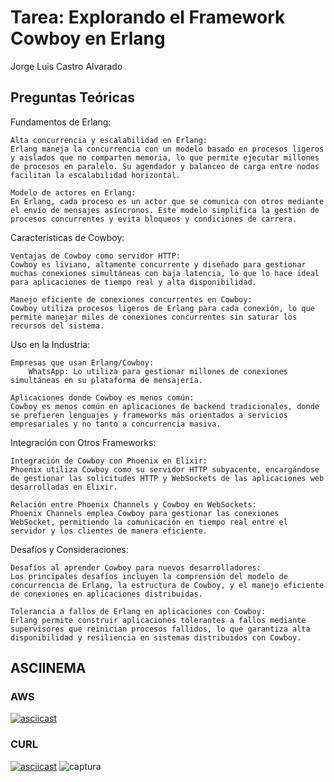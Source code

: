 # Tarea: Explorando el Framework Cowboy en Erlang
Jorge Luis Castro Alvarado
## **Preguntas Teóricas**
Fundamentos de Erlang:

    Alta concurrencia y escalabilidad en Erlang:
    Erlang maneja la concurrencia con un modelo basado en procesos ligeros y aislados que no comparten memoria, lo que permite ejecutar millones de procesos en paralelo. Su agendador y balanceo de carga entre nodos facilitan la escalabilidad horizontal.

    Modelo de actores en Erlang:
    En Erlang, cada proceso es un actor que se comunica con otros mediante el envío de mensajes asíncronos. Este modelo simplifica la gestión de procesos concurrentes y evita bloqueos y condiciones de carrera.

Características de Cowboy:

    Ventajas de Cowboy como servidor HTTP:
    Cowboy es liviano, altamente concurrente y diseñado para gestionar muchas conexiones simultáneas con baja latencia, lo que lo hace ideal para aplicaciones de tiempo real y alta disponibilidad.

    Manejo eficiente de conexiones concurrentes en Cowboy:
    Cowboy utiliza procesos ligeros de Erlang para cada conexión, lo que permite manejar miles de conexiones concurrentes sin saturar los recursos del sistema.

Uso en la Industria:

    Empresas que usan Erlang/Cowboy:
        WhatsApp: Lo utiliza para gestionar millones de conexiones simultáneas en su plataforma de mensajería.
   
    Aplicaciones donde Cowboy es menos común:
    Cowboy es menos común en aplicaciones de backend tradicionales, donde se prefieren lenguajes y frameworks más orientados a servicios empresariales y no tanto a concurrencia masiva.

Integración con Otros Frameworks:

    Integración de Cowboy con Phoenix en Elixir:
    Phoenix utiliza Cowboy como su servidor HTTP subyacente, encargándose de gestionar las solicitudes HTTP y WebSockets de las aplicaciones web desarrolladas en Elixir.

    Relación entre Phoenix Channels y Cowboy en WebSockets:
    Phoenix Channels emplea Cowboy para gestionar las conexiones WebSocket, permitiendo la comunicación en tiempo real entre el servidor y los clientes de manera eficiente.

Desafíos y Consideraciones:

    Desafíos al aprender Cowboy para nuevos desarrolladores:
    Los principales desafíos incluyen la comprensión del modelo de concurrencia de Erlang, la estructura de Cowboy, y el manejo eficiente de conexiones en aplicaciones distribuidas.

    Tolerancia a fallos de Erlang en aplicaciones con Cowboy:
    Erlang permite construir aplicaciones tolerantes a fallos mediante supervisores que reinician procesos fallidos, lo que garantiza alta disponibilidad y resiliencia en sistemas distribuidos con Cowboy.
## ASCIINEMA
### AWS
[![asciicast](https://asciinema.org/a/aXdJui48KoHXL9fkV8CVL7kAK.svg)](https://asciinema.org/a/aXdJui48KoHXL9fkV8CVL7kAK)
### CURL
[![asciicast](https://asciinema.org/a/gT0Ho4AkzkpPouWnOjRfzYNCn.svg)](https://asciinema.org/a/gT0Ho4AkzkpPouWnOjRfzYNCn)
![captura](https://github.com/user-attachments/assets/8825ed8a-4e21-4e1a-98e1-99c88b3dacbf)
